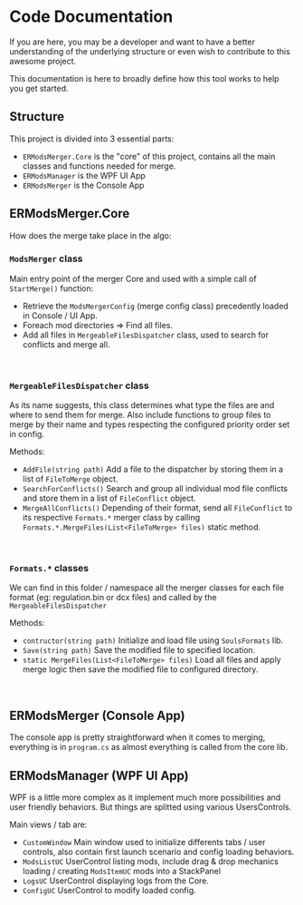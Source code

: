 # Code Documentation

If you are here, you may be a developer and want to have a better understanding of the underlying structure or even wish to contribute to this awesome project.

This documentation is here to broadly define how this tool works to help you get started.

## Structure

This project is divided into 3 essential parts:

- `ERModsMerger.Core` is the "core" of this project, contains all the main classes and functions needed for merge.
- `ERModsManager` is the WPF UI App
- `ERModsMerger` is the Console App


## ERModsMerger.Core

How does the merge take place in the algo:
  
### `ModsMerger` class

Main entry point of the merger Core and used with a simple call of `StartMerge()` function:
  - Retrieve the `ModsMergerConfig` (merge config class) precedently loaded in Console / UI App.
  - Foreach mod directories => Find all files.
  - Add all files in `MergeableFilesDispatcher` class, used to search for conflicts and merge all.
  
<br>

### `MergeableFilesDispatcher` class

As its name suggests, this class determines what type the files are and where to send them for merge.
Also include functions to group files to merge by their name and types respecting the configured priority order set in config.

Methods:

- `AddFile(string path)` Add a file to the dispatcher by storing them in a list of `FileToMerge` object.
- `SearchForConflicts()` Search and group all individual mod file conflicts and store them in a list of `FileConflict` object.
- `MergeAllConflicts()` Depending of their format, send all `FileConflict` to its respective `Formats.*` merger class by calling `Formats.*.MergeFiles(List<FileToMerge> files)` static method.

<br>

### `Formats.*` classes

We can find in this folder / namespace all the merger classes for each file format (eg: regulation.bin or dcx files) and called by the `MergeableFilesDispatcher`

Methods:

- `contructor(string path)` Initialize and load file using `SoulsFormats` lib.
- `Save(string path)` Save the modified file to specified location.
- `static MergeFiles(List<FileToMerge> files)` Load all files and apply merge logic then save the modified file to configured directory.

<br>

## ERModsMerger (Console App)

The console app is pretty straightforward when it comes to merging, everything is in `program.cs` as almost everything is called from the core lib.

## ERModsManager (WPF UI App)

WPF is a little more complex as it implement much more possibilities and user friendly behaviors. But things are splitted using various UsersControls.

Main views / tab are:

- `CustomWindow` Main window used to initialize differents tabs / user controls, also contain first launch scenario and config loading behaviors.
- `ModsListUC` UserControl listing mods, include drag & drop mechanics loading / creating `ModsItemUC` mods into a StackPanel
- `LogsUC` UserControl displaying logs from the Core.
- `ConfigUC` UserControl to modify loaded config.